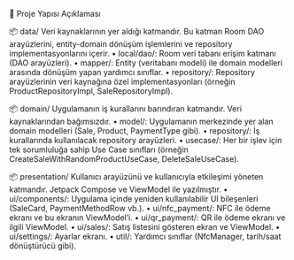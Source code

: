 📁 Proje Yapısı Açıklaması

📦 data/
Veri kaynaklarının yer aldığı katmandır. Bu katman Room DAO arayüzlerini, entity-domain dönüşüm işlemlerini ve repository implementasyonlarını içerir.
	•	local/dao/: Room veri tabanı erişim katmanı (DAO arayüzleri).
	•	mapper/: Entity (veritabanı modeli) ile domain modelleri arasında dönüşüm yapan yardımcı sınıflar.
	•	repository/: Repository arayüzlerinin veri kaynağına özel implementasyonları (örneğin ProductRepositoryImpl, SaleRepositoryImpl).

📦 domain/
Uygulamanın iş kurallarını barındıran katmandır. Veri kaynaklarından bağımsızdır.
	•	model/: Uygulamanın merkezinde yer alan domain modelleri (Sale, Product, PaymentType gibi).
	•	repository/: İş kurallarında kullanılacak repository arayüzleri.
	•	usecase/: Her bir işlev için tek sorumluluğa sahip Use Case sınıfları (örneğin CreateSaleWithRandomProductUseCase, DeleteSaleUseCase).

📦 presentation/
Kullanıcı arayüzünü ve kullanıcıyla etkileşimi yöneten katmandır. Jetpack Compose ve ViewModel ile yazılmıştır.
	•	ui/components/: Uygulama içinde yeniden kullanılabilir UI bileşenleri (SaleCard, PaymentMethodRow vb.).
	•	ui/nfc_payment/: NFC ile ödeme ekranı ve bu ekranın ViewModel’i.
	•	ui/qr_payment/: QR ile ödeme ekranı ve ilgili ViewModel.
	•	ui/sales/: Satış listesini gösteren ekran ve ViewModel.
	•	ui/settings/: Ayarlar ekranı.
	•	util/: Yardımcı sınıflar (NfcManager, tarih/saat dönüştürücü gibi).
